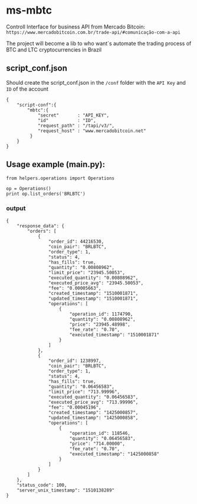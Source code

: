 # ms-mbtc
Controll Interface for business API from Mercado Bitcoin:
<br/>```https://www.mercadobitcoin.com.br/trade-api/#comunicação-com-a-api```

The project will become a lib to who want`s automate the trading process of BTC and LTC cryptocurrencies in Brazil 

## script_conf.json

Should create the script_conf.json in the ```/conf``` folder with the ```API Key``` and ```ID``` of the account

```
{
    "script-conf":{
        "mbtc":{
            "secret"       : "API_KEY", 
            "id"           : "ID",
            "request_path" : "/tapi/v3/",
            "request_host" : "www.mercadobitcoin.net"
         }
    }
}
```

## Usage example (main.py):

```
from helpers.operations import Operations

op = Operations()
print op.list_orders('BRLBTC')

```

### output

```
{
    "response_data": {
        "orders": [
            {
                "order_id": 44216530, 
                "coin_pair": "BRLBTC", 
                "order_type": 1, 
                "status": 4, 
                "has_fills": true, 
                "quantity": "0.00808962", 
                "limit_price": "23945.50053", 
                "executed_quantity": "0.00808962", 
                "executed_price_avg": "23945.50053", 
                "fee": "0.00005663", 
                "created_timestamp": "1510001871", 
                "updated_timestamp": "1510001871", 
                "operations": [
                    {
                        "operation_id": 1174790, 
                        "quantity": "0.00808962", 
                        "price": "23945.48998", 
                        "fee_rate": "0.70", 
                        "executed_timestamp": "1510001871"
                    }
                ]
            },
            {
                "order_id": 1238997, 
                "coin_pair": "BRLBTC", 
                "order_type": 1, 
                "status": 4, 
                "has_fills": true, 
                "quantity": "0.06456583", 
                "limit_price": "713.99996", 
                "executed_quantity": "0.06456583", 
                "executed_price_avg": "713.99996", 
                "fee": "0.00045196", 
                "created_timestamp": "1425000857", 
                "updated_timestamp": "1425000858", 
                "operations": [
                    {
                        "operation_id": 118546, 
                        "quantity": "0.06456583", 
                        "price": "714.00000", 
                        "fee_rate": "0.70", 
                        "executed_timestamp": "1425000858"
                    }
                ]
            }
        ]
    }, 
    "status_code": 100, 
    "server_unix_timestamp": "1510138289"
}
```